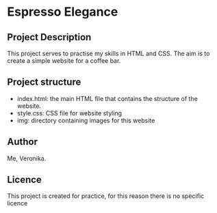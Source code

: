 # Espresso Elegance

## Project Description
This project serves to practise my skills in HTML and CSS. The aim is to create a simple website for a coffee bar.

## Project structure
- index.html: the main HTML file that contains the structure of the website.
- style.css: CSS file for website styling
- img: directory containing images for this website

## Author
Me, Veronika.

## Licence
This project is created for practice, for this reason there is no specific licence 